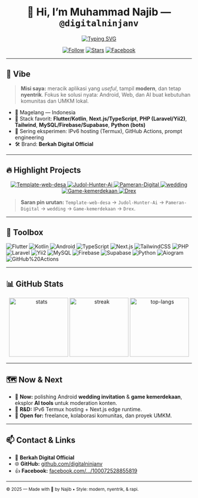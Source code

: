 <div align="center">

# 👋 Hi, I’m **Muhammad Najib** — `@digitalninjanv`

[![Typing SVG](https://readme-typing-svg.demolab.com?font=Figtree\&size=26\&pause=1200\&center=true\&vCenter=true\&width=820\&lines=Full‑Stack+Builder+%7C+Android%2C+Web%2C+AI;Berkah+Digital+Official+%7C+Builds+for+UMKM+%26+Komunitas;Modern%2C+nyentrik%2C+dan+berkelas+%F0%9F%8E%A8)](https://git.io/typing-svg)

[![Follow](https://img.shields.io/github/followers/digitalninjanv?label=Follow\&style=for-the-badge)](https://github.com/digitalninjanv)
[![Stars](https://img.shields.io/github/stars/digitalninjanv?label=Stars\&style=for-the-badge)](https://github.com/digitalninjanv?tab=repositories)
[![Facebook](https://img.shields.io/badge/Facebook-Profile-1877F2?style=for-the-badge\&logo=facebook\&logoColor=white)](https://web.facebook.com/profile.php?id=100072528855819)

</div>

---

## 💫 Vibe

> **Misi saya:** meracik aplikasi yang *useful*, tampil **modern**, dan tetap **nyentrik**. Fokus ke solusi nyata: Android, Web, dan AI buat kebutuhan komunitas dan UMKM lokal.

* 📍 Magelang — Indonesia
* 🧩 Stack favorit: **Flutter/Kotlin**, **Next.js/TypeScript**, **PHP (Laravel/Yii2)**, **Tailwind**, **MySQL/Firebase/Supabase**, **Python (bots)**
* 🧪 Sering eksperimen: IPv6 hosting (Termux), GitHub Actions, prompt engineering
* 🛠️ Brand: **Berkah Digital Official**

---

## 🔥 Highlight Projects

<p align="center">

<a href="https://github.com/digitalninjanv/Template-web-desa">
  <img src="https://github-readme-stats.vercel.app/api/pin/?username=digitalninjanv&repo=Template-web-desa&show_owner=true" alt="Template-web-desa" />
</a>
<a href="https://github.com/digitalninjanv/Judol-Hunter-Ai">
  <img src="https://github-readme-stats.vercel.app/api/pin/?username=digitalninjanv&repo=Judol-Hunter-Ai&show_owner=true" alt="Judol-Hunter-Ai" />
</a>
<a href="https://github.com/digitalninjanv/Pameran-Digital">
  <img src="https://github-readme-stats.vercel.app/api/pin/?username=digitalninjanv&repo=Pameran-Digital&show_owner=true" alt="Pameran-Digital" />
</a>
<a href="https://github.com/digitalninjanv/wedding">
  <img src="https://github-readme-stats.vercel.app/api/pin/?username=digitalninjanv&repo=wedding&show_owner=true" alt="wedding" />
</a>
<a href="https://github.com/digitalninjanv/Game-kemerdekaan">
  <img src="https://github-readme-stats.vercel.app/api/pin/?username=digitalninjanv&repo=Game-kemerdekaan&show_owner=true" alt="Game-kemerdekaan" />
</a>
<a href="https://github.com/digitalninjanv/Drex">
  <img src="https://github-readme-stats.vercel.app/api/pin/?username=digitalninjanv&repo=Drex&show_owner=true" alt="Drex" />
</a>

</p>

> **Saran pin urutan:** `Template-web-desa` → `Judol-Hunter-Ai` → `Pameran-Digital` → `wedding` → `Game-kemerdekaan` → `Drex`.

---

## 🧰 Toolbox

![Flutter](https://img.shields.io/badge/Flutter-02569B?logo=flutter\&logoColor=white)
![Kotlin](https://img.shields.io/badge/Kotlin-7F52FF?logo=kotlin\&logoColor=white)
![Android](https://img.shields.io/badge/Android-3DDC84?logo=android\&logoColor=white)
![TypeScript](https://img.shields.io/badge/TypeScript-3178C6?logo=typescript\&logoColor=white)
![Next.js](https://img.shields.io/badge/Next.js-000000?logo=nextdotjs\&logoColor=white)
![TailwindCSS](https://img.shields.io/badge/Tailwind-06B6D4?logo=tailwindcss\&logoColor=white)
![PHP](https://img.shields.io/badge/PHP-777BB4?logo=php\&logoColor=white)
![Laravel](https://img.shields.io/badge/Laravel-FF2D20?logo=laravel\&logoColor=white)
![Yii2](https://img.shields.io/badge/Yii2-41B883?logo=yii\&logoColor=white)
![MySQL](https://img.shields.io/badge/MySQL-4479A1?logo=mysql\&logoColor=white)
![Firebase](https://img.shields.io/badge/Firebase-FFCA28?logo=firebase\&logoColor=white)
![Supabase](https://img.shields.io/badge/Supabase-3ECF8E?logo=supabase\&logoColor=white)
![Python](https://img.shields.io/badge/Python-3776AB?logo=python\&logoColor=white)
![Aiogram](https://img.shields.io/badge/Aiogram-2B5B84?logo=python\&logoColor=white)
![GitHub%20Actions](https://img.shields.io/badge/GitHub%20Actions-2088FF?logo=githubactions\&logoColor=white)

---

## 📊 GitHub Stats

<div align="center">

<img src="https://github-readme-stats.vercel.app/api?username=digitalninjanv&show_icons=true&hide_border=false&include_all_commits=true&count_private=true" height="160" alt="stats" />
<img src="https://streak-stats.demolab.com?user=digitalninjanv&hide_border=false" height="160" alt="streak" />
<img src="https://github-readme-stats.vercel.app/api/top-langs/?username=digitalninjanv&layout=compact" height="160" alt="top-langs" />

</div>

---

## 🗺️ Now & Next

* 🔭 **Now:** polishing Android **wedding invitation** & **game kemerdekaan**, eksplor **AI tools** untuk moderation konten.
* 🧪 **R\&D:** IPv6 Termux hosting + Next.js edge runtime.
* 🤝 **Open for:** freelance, kolaborasi komunitas, dan proyek UMKM.

---

## 📫 Contact & Links

* 💼 **Berkah Digital Official**
* 🌐 **GitHub:** [github.com/digitalninjanv](https://github.com/digitalninjanv)
* 👍 **Facebook:** [facebook.com/…/100072528855819](https://web.facebook.com/profile.php?id=100072528855819)

---

<sub>© 2025 — Made with 💚 by Najib • Style: modern, nyentrik, & rapi.</sub>
